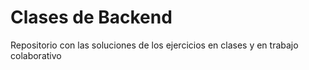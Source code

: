 # Clases de Backend

Repositorio con las soluciones de los ejercicios en clases y en trabajo colaborativo
